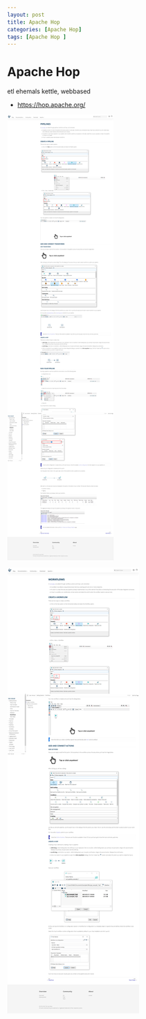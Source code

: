 ```yaml
---
layout: post
title: Apache Hop
categories: [Apache Hop]
tags: [Apache Hop ]
---
```


# Apache Hop

etl ehemals kettle, webbased

- <https://hop.apache.org/>

![pipeline](../pics/2022-02-18-09-24-03.png)

![workfow](../pics/2022-02-18-09-25-31.png)
